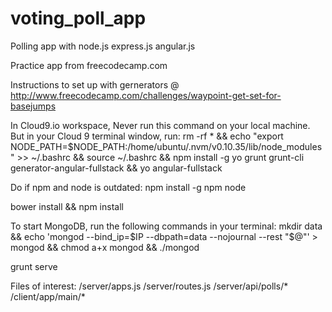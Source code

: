 # voting_poll_app
Polling app with node.js express.js angular.js

Practice app from freecodecamp.com 

Instructions to set up with gernerators @
http://www.freecodecamp.com/challenges/waypoint-get-set-for-basejumps

In Cloud9.io workspace, 
Never run this command on your local machine. But in your Cloud 9 terminal window, run: 
rm -rf * && echo "export NODE_PATH=$NODE_PATH:/home/ubuntu/.nvm/v0.10.35/lib/node_modules" >> ~/.bashrc && source ~/.bashrc && npm install -g yo grunt grunt-cli generator-angular-fullstack && yo angular-fullstack

Do if npm and node is outdated: npm install -g npm node

bower install && npm install

To start MongoDB, run the following commands in your terminal: mkdir data && echo 'mongod --bind_ip=$IP --dbpath=data --nojournal --rest "$@"' > mongod && chmod a+x mongod && ./mongod

grunt serve


Files of interest: /server/apps.js /server/routes.js /server/api/polls/* /client/app/main/*
